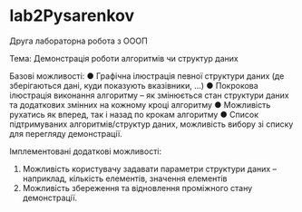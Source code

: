 # lab2Pysarenkov
Друга лабораторна робота з ОООП

Тема: Демонстрація роботи алгоритмів чи структур даних

Базові можливості:
●	Графічна ілюстрація певної структури даних (де зберігаються дані, куди показують вказівники, …)
●	Покрокова ілюстрація виконання алгоритму – як змінюється стан структури даних та додаткових змінних на кожному кроці алгоритму
●	Можливість рухатись як вперед, так і назад по крокам алгоритму
●	Список підтримуваних алгоритмів/структур даних, можливість вибору зі списку для перегляду демонстрації.

Імплементовані додаткові можливості: 
1.	Можливість користувачу задавати параметри структури даних – наприклад, кількість елементів, значення елементів
2.	Можливість збереження та відновлення проміжного стану демонстрації.
